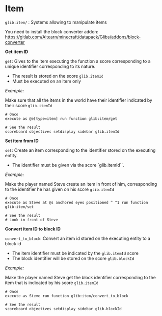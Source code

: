 # Item

`glib:item/` : Systems allowing to manipulate items

You need to install the block converter addon: https://gitlab.com/Altearn/minecraft/datapack/Glibs/addons/block-converter

**Get item ID**

`get`: Gives to the item executing the function a score corresponding to a unique identifier corresponding to its nature.
* The result is stored on the score `glib.itemId`
* Must be executed on an item only

*Example:* 

Make sure that all the items in the world have their identifier indicated by their score `glib.itemId`
```
# Once
execute as @e[type=item] run function glib:item/get

# See the result
scoreboard objectives setdisplay sidebar glib.itemId
```

**Set item from ID**

`set`: Create an item corresponding to the identifier stored on the executing entity.
* The identifier must be given via the score `glib.itemId``.

*Example:*

Make the player named Steve create an item in front of him, corresponding to the identifier he has given on his score `glib.itemId`
```
# Once
execute as Steve at @s anchored eyes positioned ^ ^1 run function glib:item/set

# See the result
# Look in front of Steve
```

**Convert item ID to block ID**

`convert_to_block`: Convert an item id stored on the executing entity to a block id
* The item identifier must be indicated by the `glib.itemId` score
* The block identifier will be stored on the score `glib.blockId`

*Example:*

Make the player named Steve get the block identifier corresponding to the item that is indicated by his score `glib.itemId`
```
# Once
execute as Steve run function glib:item/convert_to_block

# See the result
scoreboard objectives setdisplay sidebar glib.blockId
```